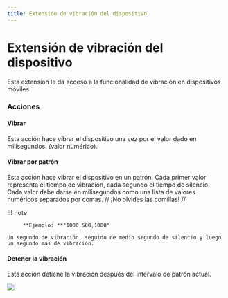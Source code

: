 ```yaml
---
title: Extensión de vibración del dispositivo
---
```

# Extensión de vibración del dispositivo

Esta extensión le da acceso a la funcionalidad de vibración en dispositivos móviles.

### Acciones

#### Vibrar

Esta acción hace vibrar el dispositivo una vez por el valor dado en milisegundos. (valor numérico).

#### Vibrar por patrón

Esta acción hace vibrar el dispositivo en un patrón. Cada primer valor representa el tiempo de vibración, cada segundo el tiempo de silencio. Cada valor debe darse en milisegundos como una lista de valores numéricos separados por comas. // ¡No olvides las comillas! //

!!! note

         **Ejemplo: **"1000,500,1000"

    Un segundo de vibración, seguido de medio segundo de silencio y luego un segundo más de vibración.

#### Detener la vibración

Esta acción detiene la vibración después del intervalo de patrón actual.

![](/gdevelop5/all-features/devicevibrationevents.png)
